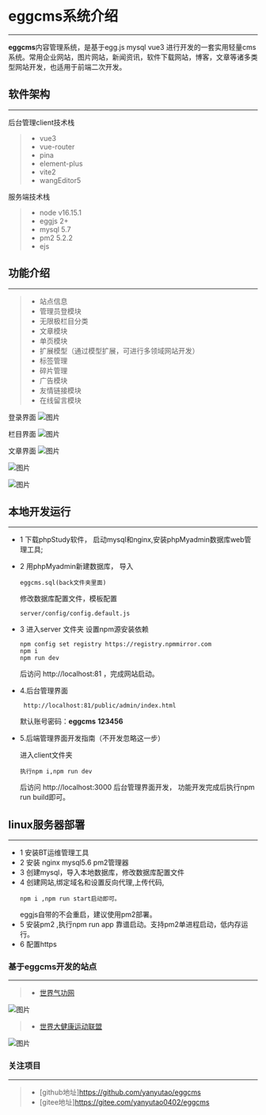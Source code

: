 # eggcms系统介绍
------
 **eggcms**内容管理系统，是基于egg.js mysql vue3 进行开发的一套实用轻量cms系统。常用企业网站，图片网站，新闻资讯，软件下载网站，博客，文章等诸多类型网站开发，也适用于前端二次开发。


## 软件架构
------
后台管理client技术栈
  > * vue3 
  > * vue-router
  > * pina 
  > * element-plus 
  > * vite2
  > * wangEditor5

服务端技术栈
  > * node v16.15.1
  > * eggjs 2+
  > * mysql 5.7
  > * pm2 5.2.2
  > * ejs

## 功能介绍
------
> * 站点信息
> * 管理员登模块
> * 无限极栏目分类
> * 文章模块
> * 单页模块
> * 扩展模型（通过模型扩展，可进行多领域网站开发）
> * 标签管理
> * 碎片管理
> * 广告模块
> * 友情链接模块
> * 在线留言模块

登录界面
![图片](https://gitee.com/yanyutao0402/eggcms/raw/master/back/%E7%99%BB%E5%BD%95-eggcms%E7%AE%A1%E7%90%86%E7%B3%BB%E7%BB%9F.png)

栏目界面
![图片](https://gitee.com/yanyutao0402/eggcms/raw/master/back/%E6%A0%8F%E7%9B%AE%E7%AE%A1%E7%90%86-eggcms%E7%AE%A1%E7%90%86%E7%B3%BB%E7%BB%9F.png)

文章界面
![图片](https://gitee.com/yanyutao0402/eggcms/raw/master/back/%E6%96%87%E7%AB%A0%E7%AE%A1%E7%90%86-eggcms%E7%AE%A1%E7%90%86%E7%B3%BB%E7%BB%9F.png)

![图片](https://gitee.com/yanyutao0402/eggcms/raw/master/back/%E6%96%87%E7%AB%A0%E6%9B%B4%E6%96%B0-eggcms.png)

![图片](https://gitee.com/yanyutao0402/eggcms/raw/master/back/%E6%96%87%E7%AB%A0%E6%9B%B4%E6%96%B01-eggcms.png)


## 本地开发运行
------
* 1 下载phpStudy软件，
    启动mysql和nginx,安装phpMyadmin数据库web管理工具;
* 2 用phpMyadmin新建数据库，
    导入
    ```
    eggcms.sql(back文件夹里面)
    ```
    修改数据库配置文件，模板配置 
    ```
    server/config/config.default.js
    ```
* 3 进入server 文件夹
    设置npm源安装依赖
    ```
    npm config set registry https://registry.npmmirror.com
    npm i 
    npm run dev 
    ```
    后访问 http://localhost:81 ，完成网站启动。

*  4.后台管理界面  
   ```
    http://localhost:81/public/admin/index.html 
    ```
   默认账号密码：**eggcms**  **123456**

* 5.后端管理界面开发指南（不开发忽略这一步）

    进入client文件夹
    ```
    执行npm i,npm run dev  
    ```
    后访问 http://localhost:3000 后台管理界面开发，
    功能开发完成后执行npm run build即可。
    


## linux服务器部署
------
* 1 安装BT运维管理工具
* 2 安装 nginx mysql5.6  pm2管理器 
* 3 创建mysql，导入本地数据库，修改数据库配置文件
* 4 创建网站,绑定域名和设置反向代理,上传代码,
    ```
    npm i ,npm run start启动即可。
    ```
  eggjs自带的不会重启，建议使用pm2部署。
* 5 安装pm2 ,执行npm run app 靠谱启动。支持pm2单进程启动，低内存运行。
* 6 配置https


### 基于eggcms开发的站点
------
> * [世界气功网](http://www.shijieqigong.com/)

![图片](https://gitee.com/yanyutao0402/eggcms/blob/master/raw/%E4%B8%96%E7%95%8C%E6%B0%94%E5%8A%9F%E7%BD%91.png)

> * [世界大健康运动联盟](http://www.worldhealthgames.com/)

![图片](https://gitee.com/yanyutao0402/eggcms/blob/master/raw/%E4%B8%96%E7%95%8C%E5%A4%A7%E5%81%A5%E5%BA%B7%E8%BF%90%E5%8A%A8%E8%81%94%E7%9B%9F.png)


### 关注项目
------
> * [github地址]https://github.com/yanyutao/eggcms
> * [gitee地址]https://gitee.com/yanyutao0402/eggcms

